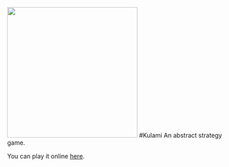 <img src="http://gotankersley.github.io/img/kulami/board.png" height="300px"/>
#Kulami
An abstract strategy game.

You can play it online [here](http://gotankersley.github.io/kulami).
